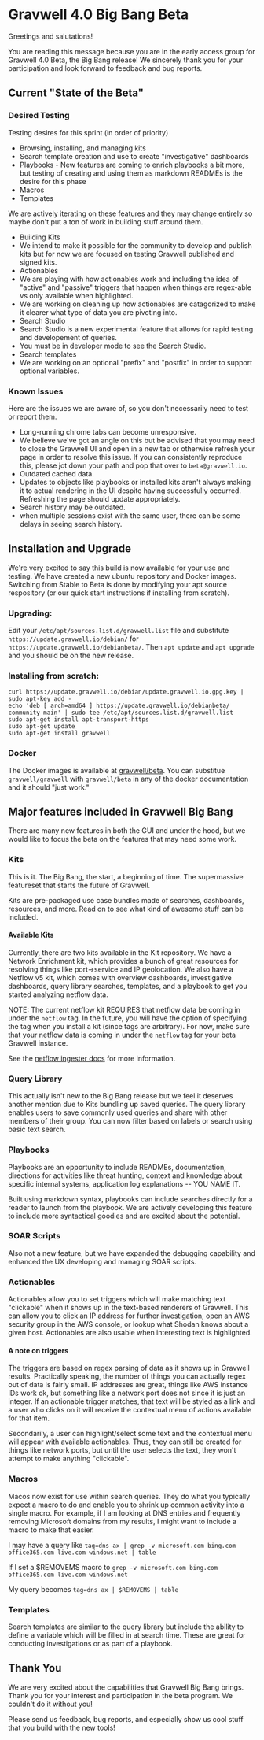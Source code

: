# Gravwell 4.0 Big Bang Beta

Greetings and salutations!

You are reading this message because you are in the early access group for Gravwell 4.0 Beta, the Big Bang release! We sincerely thank you for your participation and look forward to feedback and bug reports.

## Current "State of the Beta"

### Desired Testing

Testing desires for this sprint (in order of priority)

* Browsing, installing, and managing kits
* Search template creation and use to create "investigative" dashboards
* Playbooks - New features are coming to enrich playbooks a bit more, but testing of creating and using them as markdown READMEs is the desire for this phase
* Macros
* Templates


We are actively iterating on these features and they may change entirely so maybe don't put a ton of work in building stuff around them.

* Building Kits
 * We intend to make it possible for the community to develop and publish kits but for now we are focused on testing Gravwell published and signed kits.
* Actionables
 * We are playing with how actionables work and including the idea of "active" and "passive" triggers that happen when things are regex-able vs only available when highlighted.
 * We are working on cleaning up how actionables are catagorized to make it clearer what type of data you are pivoting into.
* Search Studio
 * Search Studio is a new experimental feature that allows for rapid testing and developement of queries.
 * You must be in developer mode to see the Search Studio.
* Search templates
 * We are working on an optional "prefix" and "postfix" in order to support optional variables.


### Known Issues

Here are the issues we are aware of, so you don't necessarily need to test or report them.

* Long-running chrome tabs can become unresponsive.
 * We believe we've got an angle on this but be advised that you may need to close the Gravwell UI and open in a new tab or otherwise refresh your page in order to resolve this issue. If you can consistently reproduce this, please jot down your path and pop that over to `beta@gravwell.io`.
* Outdated cached data.
 * Updates to objects like playbooks or installed kits aren't always making it to actual rendering in the UI despite having successfully occurred.  Refreshing the page should update appropriately.
* Search history may be outdated.
 * when multiple sessions exist with the same user, there can be some delays in seeing search history.


## Installation and Upgrade

We're very excited to say this build is now available for your use and testing. We have created a new ubuntu repository and Docker images. Switching from Stable to Beta is done by modifying your apt source respository (or our quick start instructions if installing from scratch).

### Upgrading:
Edit your `/etc/apt/sources.list.d/gravwell.list` file and substitute `https://update.gravwell.io/debian/` for `https://update.gravwell.io/debianbeta/`. Then `apt update` and `apt upgrade` and you should be on the new release.

### Installing from scratch:

```
curl https://update.gravwell.io/debian/update.gravwell.io.gpg.key | sudo apt-key add -
echo 'deb [ arch=amd64 ] https://update.gravwell.io/debianbeta/ community main' | sudo tee /etc/apt/sources.list.d/gravwell.list
sudo apt-get install apt-transport-https
sudo apt-get update
sudo apt-get install gravwell
```

### Docker

The Docker images is available at [gravwell/beta](https://hub.docker.com/r/gravwell/beta). You can substitue `gravwell/gravwell` with `gravwell/beta` in any of the docker documentation and it should "just work."


## Major features included in Gravwell Big Bang

There are many new features in both the GUI and under the hood, but we would like to focus the beta on the features that may need some work.

### Kits

This is it. The Big Bang, the start, a beginning of time. The supermassive featureset that starts the future of Gravwell.

Kits are pre-packaged use case bundles made of searches, dashboards, resources, and more. Read on to see what kind of awesome stuff can be included.

#### Available Kits

Currently, there are two kits available in the Kit repository. We have a Network Enrichment kit, which provides a bunch of great resources for resolving things like port->service and IP geolocation. We also have a Netflow v5 kit, which comes with overview dashboards, investigative dashboards, query library searches, templates, and a playbook to get you started analyzing netflow data.

NOTE: The current netflow kit REQUIRES that netflow data be coming in under the `netflow` tag. In the future, you will have the option of specifying the tag when you install a kit (since tags are arbitrary). For now, make sure that your netflow data is coming in under the `netflow` tag for your beta Gravwell instance.

See the [netflow ingester docs](https://docs.gravwell.io/docs/#!ingesters/ingesters.md#Netflow_Ingester) for more information.


### Query Library

This actually isn't new to the Big Bang release but we feel it deserves another mention due to Kits bundling up saved queries. The query library enables users to save commonly used queries and share with other members of their group. You can now filter based on labels or search using basic text search.

### Playbooks

Playbooks are an opportunity to include READMEs, documentation, directions for activities like threat hunting, context and knowledge about specific internal systems, application log explanations -- YOU NAME IT.

Built using markdown syntax, playbooks can include searches directly for a reader to launch from the playbook. We are actively developing this feature to include more syntactical goodies and are excited about the potential.

### SOAR Scripts

Also not a new feature, but we have expanded the debugging capability and enhanced the UX developing and managing SOAR scripts.

### Actionables

Actionables allow you to set triggers which will make matching text "clickable" when it shows up in the text-based renderers of Gravwell. This can allow you to click an IP address for further investigation, open an AWS security group in the AWS console, or lookup what Shodan knows about a given host. Actionables are also usable when interesting text is highlighted.


#### A note on triggers

The triggers are based on regex parsing of data as it shows up in Gravwell results. Practically speaking, the number of things you can actually regex out of data is fairly small. IP addresses are great, things like AWS instance IDs work ok, but something like a network port does not since it is just an integer. If an actionable trigger matches, that text will be styled as a link and a user who clicks on it will receive the contextual menu of actions available for that item.

Secondarily, a user can highlight/select some text and the contextual menu will appear with available actionables. Thus, they can still be created for things like network ports, but until the user selects the text, they won't attempt to make anything "clickable".

### Macros

Macos now exist for use within search queries. They do what you typically expect a macro to do and enable you to shrink up common activity into a single macro. For example, if I am looking at DNS entries and frequently removing Microsoft domains from my results, I might want to include a macro to make that easier.

I may have a query like `tag=dns ax | grep -v microsoft.com bing.com office365.com live.com windows.net | table`

If I set a $REMOVEMS macro to `grep -v microsoft.com bing.com office365.com live.com windows.net`

My query becomes `tag=dns ax | $REMOVEMS | table`

### Templates

Search templates are similar to the query library but include the ability to define a variable which will be filled in at search time. These are great for conducting investigations or as part of a playbook.

## Thank You

We are very excited about the capabilities that Gravwell Big Bang brings. Thank you for your interest and participation in the beta program. We couldn't do it without you!

Please send us feedback, bug reports, and especially show us cool stuff that you build with the new tools!
